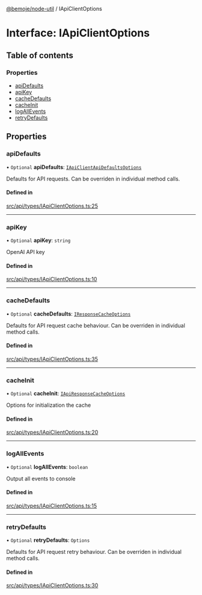 [@bemoje/node-util](/docs/index.md) / IApiClientOptions

# Interface: IApiClientOptions

## Table of contents

### Properties

- [apiDefaults](/docs/interfaces/IApiClientOptions.md#apidefaults)
- [apiKey](/docs/interfaces/IApiClientOptions.md#apikey)
- [cacheDefaults](/docs/interfaces/IApiClientOptions.md#cachedefaults)
- [cacheInit](/docs/interfaces/IApiClientOptions.md#cacheinit)
- [logAllEvents](/docs/interfaces/IApiClientOptions.md#logallevents)
- [retryDefaults](/docs/interfaces/IApiClientOptions.md#retrydefaults)

## Properties

### apiDefaults

• `Optional` **apiDefaults**: [`IApiClientApiDefaultsOptions`](/docs/interfaces/IApiClientApiDefaultsOptions.md)

Defaults for API requests. Can be overriden in individual method calls.

#### Defined in

[src/api/types/IApiClientOptions.ts:25](https://github.com/bemoje/bemoje-node-util/blob/b4dce81/src/api/types/IApiClientOptions.ts#L25)

___

### apiKey

• `Optional` **apiKey**: `string`

OpenAI API key

#### Defined in

[src/api/types/IApiClientOptions.ts:10](https://github.com/bemoje/bemoje-node-util/blob/b4dce81/src/api/types/IApiClientOptions.ts#L10)

___

### cacheDefaults

• `Optional` **cacheDefaults**: [`IResponseCacheOptions`](/docs/interfaces/IResponseCacheOptions.md)

Defaults for API request cache behaviour. Can be overriden in individual method calls.

#### Defined in

[src/api/types/IApiClientOptions.ts:35](https://github.com/bemoje/bemoje-node-util/blob/b4dce81/src/api/types/IApiClientOptions.ts#L35)

___

### cacheInit

• `Optional` **cacheInit**: [`IApiResponseCacheOptions`](/docs/interfaces/IApiResponseCacheOptions.md)

Options for initialization the cache

#### Defined in

[src/api/types/IApiClientOptions.ts:20](https://github.com/bemoje/bemoje-node-util/blob/b4dce81/src/api/types/IApiClientOptions.ts#L20)

___

### logAllEvents

• `Optional` **logAllEvents**: `boolean`

Output all events to console

#### Defined in

[src/api/types/IApiClientOptions.ts:15](https://github.com/bemoje/bemoje-node-util/blob/b4dce81/src/api/types/IApiClientOptions.ts#L15)

___

### retryDefaults

• `Optional` **retryDefaults**: `Options`

Defaults for API request retry behaviour. Can be overriden in individual method calls.

#### Defined in

[src/api/types/IApiClientOptions.ts:30](https://github.com/bemoje/bemoje-node-util/blob/b4dce81/src/api/types/IApiClientOptions.ts#L30)
